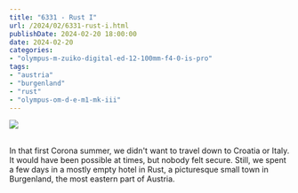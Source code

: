 ```yaml
---
title: "6331 - Rust I"
url: /2024/02/6331-rust-i.html
publishDate: 2024-02-20 18:00:00
date: 2024-02-20
categories:
- "olympus-m-zuiko-digital-ed-12-100mm-f4-0-is-pro"
tags:
- "austria"
- "burgenland"
- "rust"
- "olympus-om-d-e-m1-mk-iii"
---
```

<div class="container">
<div class="center"><a target="_blank" href="https://d25zfm9zpd7gm5.cloudfront.net/1200x1200/2020/20200802_093528_lr.jpg"><img class="webfeedsFeaturedVisual" src="https://d25zfm9zpd7gm5.cloudfront.net/0600x0600/2020/20200802_093528_lr.jpg" /></a></div>
</div>
<br />

In that first Corona summer, we didn't want to travel down
to Croatia or Italy. It would have been possible at times,
but nobody felt secure. Still, we spent a few days in a
mostly empty hotel in Rust, a picturesque small town in
Burgenland, the most eastern part of Austria.
